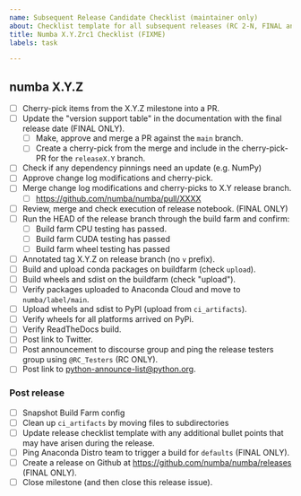 ```yaml
---
name: Subsequent Release Candidate Checklist (maintainer only)
about: Checklist template for all subsequent releases (RC 2-N, FINAL and PATCH) of every series
title: Numba X.Y.Zrc1 Checklist (FIXME)
labels: task

---
```



## numba X.Y.Z

* [ ] Cherry-pick items from the X.Y.Z milestone into a PR.
* [ ] Update the "version support table" in the documentation with the final
  release date (FINAL ONLY).
  * [ ] Make, approve and merge a PR against the `main` branch.
  * [ ] Create a cherry-pick from the merge and include in the cherry-pick-PR
    for the `releaseX.Y` branch.
* [ ] Check if any dependency pinnings need an update (e.g. NumPy)
* [ ] Approve change log modifications and cherry-pick.
* [ ] Merge change log modifications and cherry-picks to X.Y release branch.
  * [ ] https://github.com/numba/numba/pull/XXXX
* [ ] Review, merge and check execution of release notebook. (FINAL ONLY)
* [ ] Run the HEAD of the release branch through the build farm and confirm:
  * [ ] Build farm CPU testing has passed.
  * [ ] Build farm CUDA testing has passed
  * [ ] Build farm wheel testing has passed
* [ ] Annotated tag X.Y.Z on release branch (no `v` prefix).
* [ ] Build and upload conda packages on buildfarm (check `upload`).
* [ ] Build wheels and sdist on the buildfarm (check "upload").
* [ ] Verify packages uploaded to Anaconda Cloud and move to
  `numba/label/main`.
* [ ] Upload wheels and sdist to PyPI (upload from `ci_artifacts`).
* [ ] Verify wheels for all platforms arrived on PyPi.
* [ ] Verify ReadTheDocs build.
* [ ] Post link to Twitter.
* [ ] Post announcement to discourse group and ping the release testers group
  using `@RC_Testers` (RC ONLY).
* [ ] Post link to python-announce-list@python.org.

### Post release

* [ ] Snapshot Build Farm config
* [ ] Clean up `ci_artifacts` by moving files to subdirectories
* [ ] Update release checklist template with any additional bullet points that
      may have arisen during the release.
* [ ] Ping Anaconda Distro team to trigger a build for `defaults` (FINAL ONLY).
* [ ] Create a release on Github at https://github.com/numba/numba/releases (FINAL ONLY).
* [ ] Close milestone (and then close this release issue).

